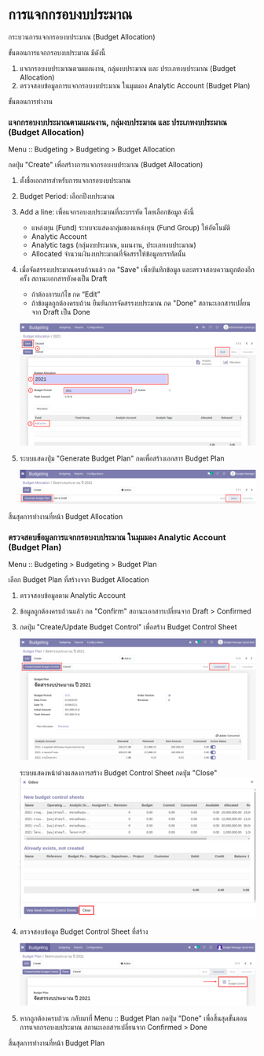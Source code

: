 # การแจกกรอบงบประมาณ
กระบวนการแจกกรอบงบประมาณ (Budget Allocation)

ขั้นตอนการแจกกรอบงบประมาณ มีดังนี้

1. แจกกรอบงบประมาณตามแผนงาน, กลุ่มงบประมาณ และ ประเภทงบประมาณ (Budget Allocation)
2. ตรวจสอบข้อมูลการแจกกรอบงบประมาณ ในมุมมอง Analytic Account (Budget Plan)

ขั้นตอนการทำงาน

### แจกกรอบงบประมาณตามแผนงาน, กลุ่มงบประมาณ และ ประเภทงบประมาณ (Budget Allocation)

Menu :: Budgeting > Budgeting > Budget Allocation

กดปุ่ม "Create" เพื่อสร้างการแจกกรอบงบประมาณ (Budget Allocation)

1. ตั้งชื่อเอกสารสำหรับการแจกกรอบงบประมาณ
2. Budget Period: เลือกปีงบประมาณ
3. Add a line: เพื่อแจกรอบงบประมาณที่ละบรรทัด โดยเลือกข้อมูล ดังนี้
    * แหล่งทุน (Fund) ระบบจะแสดงกลุ่มของแหล่งทุน (Fund Group) ให้อัตโนมัติ
    * Analytic Account 
    * Analytic tags (กลุ่มงบประมาณ, แผนงาน, ประเภทงบประมาณ)
    * Allocated จำนวนเงินงบประมาณที่จัดสรรให้ข้อมูลบรรทัดนั้น
4. เมื่อจัดสรรงบประมาณครบถ้วนแล้ว กด "Save" เพื่อบันทึกข้อมูล และตรวจสอบความถูกต้องอีกครั้ง สถานะเอกสารยังคงเป็น Draft
    * ถ้าต้องการแก้ไข กด “Edit”
    * ถ้าข้อมูลถูกต้องครบถ้วน ยืนยันการจัดสรรงบประมาณ กด "Done" สถานะเอกสารเปลี่ยนจาก Draft เป็น Done

    ![create budget allocation](img/budget_allocation.png)

5. ระบบแสดงปุ่ม "Generate Budget Plan" กดเพื่อสร้างเอกสาร Budget Plan
 
    ![generate budget plan](img/generate_bp.png)

สิ้นสุดการทำงานที่หน้า Budget Allocation

### ตรวจสอบข้อมูลการแจกกรอบงบประมาณ ในมุมมอง Analytic Account (Budget Plan)

Menu :: Budgeting > Budgeting > Budget Plan

เลือก Budget Plan ที่สร้างจาก Budget Allocation

1. ตรวจสอบข้อมูลตาม Analytic Account
2. ข้อมูลถูกต้องครบถ้วนแล้ว กด "Confirm" สถานะเอกสารเปลี่ยนจาก Draft > Confirmed
3. กดปุ่ม "Create/Update Budget Control" เพื่อสร้าง Budget Control Sheet
    
    ![budget plan](img/budget_plan.png)

    ระบบแสดงหน้าต่างแสดงการสร้าง Budget Control Sheet กดปุ่ม "Close"
    ![close](img/close.png)

4. ตรวจสอบข้อมูล Budget Control Sheet ที่สร้าง 

    ![verlify BCS](img/bcs.png)

5. หากถูกต้องครบถ้วน กลับมาที่ Menu :: Budget Plan กดปุ่ม "Done" เพื่อสิ้นสุดขั้นตอนการแจกกรอบงบประมาณ
    สถานะเอกสารเปลี่ยนจาก Confirmed > Done

สิ้นสุดการทำงานที่หน้า Budget Plan